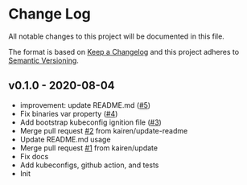 # Change Log

All notable changes to this project will be documented in this file.

The format is based on [Keep a Changelog](http://keepachangelog.com/) and this
project adheres to [Semantic Versioning](http://semver.org/).


<a name="v0.1.0"></a>
## v0.1.0 - 2020-08-04

- improvement: update README.md ([#5](https://github.com/getamis/terraform-ignition-kubernetes/issues/5))
- Fix binaries var property ([#4](https://github.com/getamis/terraform-ignition-kubernetes/issues/4))
- Add bootstrap kubeconfig ignition file ([#3](https://github.com/getamis/terraform-ignition-kubernetes/issues/3))
- Merge pull request [#2](https://github.com/getamis/terraform-ignition-kubernetes/issues/2) from kairen/update-readme
- Update README.md usage
- Merge pull request [#1](https://github.com/getamis/terraform-ignition-kubernetes/issues/1) from kairen/update
- Fix docs
- Add kubeconfigs, github action, and tests
- Init


[Unreleased]: https://github.com/getamis/terraform-ignition-kubernetes/compare/v0.1.0...HEAD
